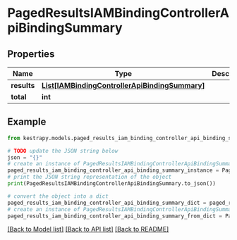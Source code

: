 # PagedResultsIAMBindingControllerApiBindingSummary


## Properties

Name | Type | Description | Notes
------------ | ------------- | ------------- | -------------
**results** | [**List[IAMBindingControllerApiBindingSummary]**](IAMBindingControllerApiBindingSummary.md) |  | 
**total** | **int** |  | 

## Example

```python
from kestrapy.models.paged_results_iam_binding_controller_api_binding_summary import PagedResultsIAMBindingControllerApiBindingSummary

# TODO update the JSON string below
json = "{}"
# create an instance of PagedResultsIAMBindingControllerApiBindingSummary from a JSON string
paged_results_iam_binding_controller_api_binding_summary_instance = PagedResultsIAMBindingControllerApiBindingSummary.from_json(json)
# print the JSON string representation of the object
print(PagedResultsIAMBindingControllerApiBindingSummary.to_json())

# convert the object into a dict
paged_results_iam_binding_controller_api_binding_summary_dict = paged_results_iam_binding_controller_api_binding_summary_instance.to_dict()
# create an instance of PagedResultsIAMBindingControllerApiBindingSummary from a dict
paged_results_iam_binding_controller_api_binding_summary_from_dict = PagedResultsIAMBindingControllerApiBindingSummary.from_dict(paged_results_iam_binding_controller_api_binding_summary_dict)
```
[[Back to Model list]](../README.md#documentation-for-models) [[Back to API list]](../README.md#documentation-for-api-endpoints) [[Back to README]](../README.md)


